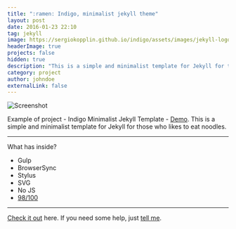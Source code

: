 ```yaml
---
title: ":ramen: Indigo, minimalist jekyll theme"
layout: post
date: 2016-01-23 22:10
tag: jekyll
image: https://sergiokopplin.github.io/indigo/assets/images/jekyll-logo-light-solid.png
headerImage: true
projects: false
hidden: true
description: "This is a simple and minimalist template for Jekyll for those who likes to eat noodles."
category: project
author: johndoe
externalLink: false
---
```


![Screenshot](https://raw.githubusercontent.com/sergiokopplin/indigo/gh-pages/assets/screen-shot.png)

Example of project - Indigo Minimalist Jekyll Template - [Demo](https://sergiokopplin.github.io/indigo/). This is a simple and minimalist template for Jekyll for those who likes to eat noodles.

---

What has inside?

- Gulp
- BrowserSync
- Stylus
- SVG
- No JS
- [98/100](https://developers.google.com/speed/pagespeed/insights/?url=http%3A%2F%2Fsergiokopplin.github.io%2Findigo%2F)

---

[Check it out](https://sergiokopplin.github.io/indigo/) here.
If you need some help, just [tell me](https://github.com/sergiokopplin/indigo/issues).
